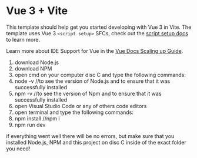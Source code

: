 # Vue 3 + Vite

This template should help get you started developing with Vue 3 in Vite. The template uses Vue 3 `<script setup>` SFCs, check out the [script setup docs](https://v3.vuejs.org/api/sfc-script-setup.html#sfc-script-setup) to learn more.

Learn more about IDE Support for Vue in the [Vue Docs Scaling up Guide](https://vuejs.org/guide/scaling-up/tooling.html#ide-support).

1. download Node.js
2. download NPM
3. open cmd on your computer disc C and type the following commands:
4. node -v     //to see the version of Node.js and to ensure that it was successfully installed
5. npm -v      //to see the version of Npm and to ensure that it was successfully installed
6. open Visual Studio Code or any of others code editors
7. open terminal and type the following commands:
8. npm install //npm i
9. npm run dev


if everything went well there will be no errors, but make sure that you installed Node.js, NPM and this project on disc C inside of the exact folder you need!

